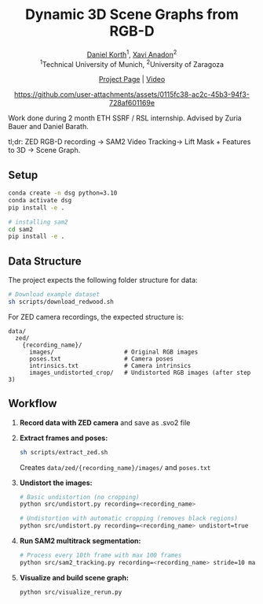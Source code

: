 <div align="center">

# Dynamic 3D Scene Graphs from RGB-D
[Daniel Korth](https://danielkorth.io/)<sup>1</sup>, [Xavi Anadon](https://x.com/XaviXva)<sup>2</sup> <br>
<sup>1</sup>Technical University of Munich, <sup>2</sup>University of Zaragoza

[Project Page](https://danielkorth.github.io/dynamic-scene-graphs/) | [Video](https://youtu.be/tMiMO2Wnj8Q)

https://github.com/user-attachments/assets/0115fc38-ac2c-45b3-94f3-728af601169e

</div>



Work done during 2 month ETH SSRF / RSL internship. Advised by Zuria Bauer and Daniel Barath.

tl;dr: ZED RGB-D recording -> SAM2 Video Tracking-> Lift Mask + Features to 3D -> Scene Graph.

## Setup

```bash
conda create -n dsg python=3.10
conda activate dsg
pip install -e .

# installing sam2
cd sam2
pip install -e .
```

## Data Structure
The project expects the following folder structure for data:

```bash
# Download example dataset
sh scripts/download_redwood.sh
```

For ZED camera recordings, the expected structure is:
```
data/
  zed/
    {recording_name}/
      images/                    # Original RGB images
      poses.txt                  # Camera poses
      intrinsics.txt             # Camera intrinsics
      images_undistorted_crop/   # Undistorted RGB images (after step 3)
```

## Workflow

1. **Record data with ZED camera** and save as .svo2 file

2. **Extract frames and poses:**
   ```bash
   sh scripts/extract_zed.sh
   ```
   Creates `data/zed/{recording_name}/images/` and `poses.txt`

3. **Undistort the images:**
   ```bash
   # Basic undistortion (no cropping)
   python src/undistort.py recording=<recording_name>

   # Undistortion with automatic cropping (removes black regions)
   python src/undistort.py recording=<recording_name> undistort=true
   ```

4. **Run SAM2 multitrack segmentation:**
   ```bash
   # Process every 10th frame with max 100 frames
   python src/sam2_tracking.py recording=<recording_name> stride=10 max_frames=100 sam=tiny
   ```

5. **Visualize and build scene graph:**
   ```bash
   python src/visualize_rerun.py
   ``` 
